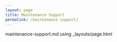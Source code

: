 ```yaml
---
layout: page
title: Maintenance Support
permalink: /maintenance support/
---
```


maintenance-support.md using _layouts/page.html
